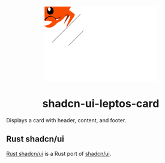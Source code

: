 <p align="center">
    <a href="../../../logo.svg" alt="Rust shadcn/ui logo">
        <img src="../../../logo.svg" width="300" height="200">
    </a>
</p>

<h1 align="center">shadcn-ui-leptos-card</h1>

Displays a card with header, content, and footer.

## Rust shadcn/ui

[Rust shadcn/ui](https://github.com/NixySoftware/shadcn-ui) is a Rust port of [shadcn/ui](https://ui.shadcn.com/).
